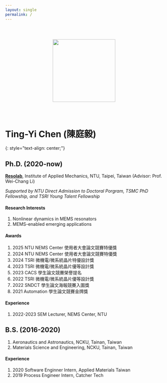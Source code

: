 ```yaml
---
layout: single
permalink: /
---
```


<center><img src="https://i.imgur.com/gVcnSDg.png" style="margin: 3em;" width="200"></center>

# Ting-Yi Chen (陳庭毅)
{: style="text-align: center;"}
## Ph.D. (2020-now)
[**Resolab**](http://ntureso.com/), Institute of Applied Mechanics, NTU, Taipei, Taiwan (Advisor: Prof. Wei-Chang Li)

*Supported by NTU Direct Admission to Doctoral Porgram, TSMC PhD Fellowship, and TSRI Young Talent Fellowship*

#### Research Interests
1. Nonlinear dynamics in MEMS resonators
2. MEMS-enabled emerging applications

#### Awards
1. 2025 NTU NEMS Center 使用者大會論文競賽特優獎
2. 2024 NTU NEMS Center 使用者大會論文競賽特優獎
3. 2024 TSRI 微機電/微系統晶片特優設計獎 
4. 2023 TSRI 微機電/微系統晶片優等設計獎
5. 2023 CACS 學生論文競賽榮譽提名
6. 2022 TSRI 微機電/微系統晶片優等設計獎
7. 2022 SNDCT 學生論文海報競賽入圍獎
8. 2021 Automation 學生論文競賽金牌獎

#### Experience
1. 2022-2023 SEM Lecturer, NEMS Center, NTU

## B.S. (2016-2020)
1. Aeronautics and Astronautics, NCKU, Tainan, Taiwan 
2. Materials Science and Engineering, NCKU, Tainan, Taiwan

#### Experience
1. 2020 Software Enginner Intern, Applied Materials Taiwan
2. 2019 Process Engineer Intern, Catcher Tech